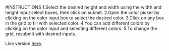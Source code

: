 #INSTRUCTIONS
1.Select the desired height and width using the width and height input select boxes, then click on submit.
2.Open the color picker by clicking on the color input box to select the desired color.
3.Click on any box in the grid to fill with selected color.
4.You can add different colors by clicking on the color input and selecting different colors.
5.To change the grid, resubmit with desired inputs.

Live version:[here](https://github.com/Ochowo/Udacity-Pixel-Art-Game).
